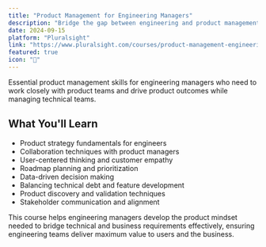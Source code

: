 ```yaml
---
title: "Product Management for Engineering Managers"
description: "Bridge the gap between engineering and product management. Learn essential product skills that engineering managers need to drive successful outcomes and collaborate effectively with product teams."
date: 2024-09-15
platform: "Pluralsight"
link: "https://www.pluralsight.com/courses/product-management-engineering-managers"
featured: true
icon: "🎯"
---
```


Essential product management skills for engineering managers who need to work closely with product teams and drive product outcomes while managing technical teams.

## What You'll Learn

- Product strategy fundamentals for engineers
- Collaboration techniques with product managers
- User-centered thinking and customer empathy
- Roadmap planning and prioritization
- Data-driven decision making
- Balancing technical debt and feature development
- Product discovery and validation techniques
- Stakeholder communication and alignment

This course helps engineering managers develop the product mindset needed to bridge technical and business requirements effectively, ensuring engineering teams deliver maximum value to users and the business.